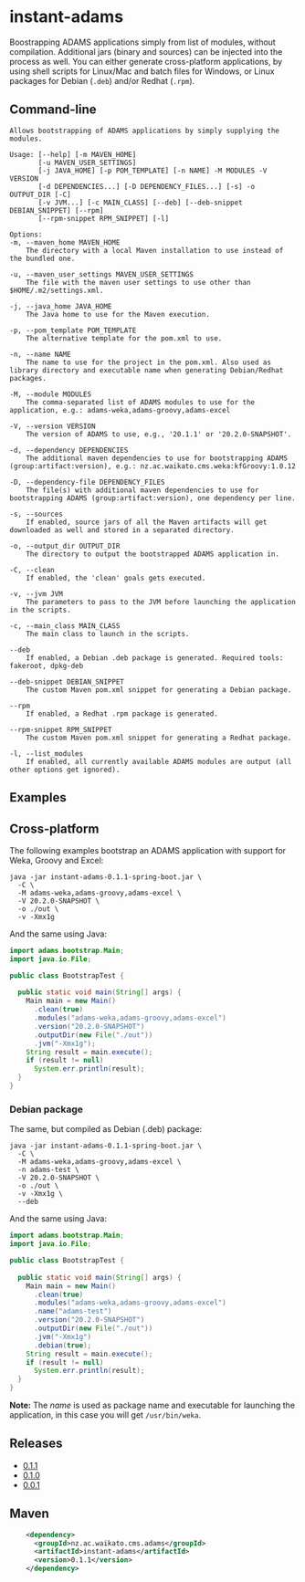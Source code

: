 # instant-adams
Boostrapping ADAMS applications simply from list of modules, without compilation.
Additional jars (binary and sources) can be injected into the process as well.
You can either generate cross-platform applications, by using shell scripts for 
Linux/Mac and batch files for Windows, or Linux packages for Debian (`.deb`) 
and/or Redhat (`.rpm`).

## Command-line

```commandline
Allows bootstrapping of ADAMS applications by simply supplying the modules.

Usage: [--help] [-m MAVEN_HOME]
       [-u MAVEN_USER_SETTINGS]
       [-j JAVA_HOME] [-p POM_TEMPLATE] [-n NAME] -M MODULES -V VERSION
       [-d DEPENDENCIES...] [-D DEPENDENCY_FILES...] [-s] -o OUTPUT_DIR [-C]
       [-v JVM...] [-c MAIN_CLASS] [--deb] [--deb-snippet DEBIAN_SNIPPET] [--rpm]
       [--rpm-snippet RPM_SNIPPET] [-l]

Options:
-m, --maven_home MAVEN_HOME
	The directory with a local Maven installation to use instead of the bundled one.

-u, --maven_user_settings MAVEN_USER_SETTINGS
	The file with the maven user settings to use other than $HOME/.m2/settings.xml.

-j, --java_home JAVA_HOME
	The Java home to use for the Maven execution.

-p, --pom_template POM_TEMPLATE
	The alternative template for the pom.xml to use.

-n, --name NAME
	The name to use for the project in the pom.xml. Also used as library directory and executable name when generating Debian/Redhat packages.

-M, --module MODULES
	The comma-separated list of ADAMS modules to use for the application, e.g.: adams-weka,adams-groovy,adams-excel

-V, --version VERSION
	The version of ADAMS to use, e.g., '20.1.1' or '20.2.0-SNAPSHOT'.

-d, --dependency DEPENDENCIES
	The additional maven dependencies to use for bootstrapping ADAMS (group:artifact:version), e.g.: nz.ac.waikato.cms.weka:kfGroovy:1.0.12

-D, --dependency-file DEPENDENCY_FILES
	The file(s) with additional maven dependencies to use for bootstrapping ADAMS (group:artifact:version), one dependency per line.

-s, --sources
	If enabled, source jars of all the Maven artifacts will get downloaded as well and stored in a separated directory.

-o, --output_dir OUTPUT_DIR
	The directory to output the bootstrapped ADAMS application in.

-C, --clean
	If enabled, the 'clean' goals gets executed.

-v, --jvm JVM
	The parameters to pass to the JVM before launching the application in the scripts.

-c, --main_class MAIN_CLASS
	The main class to launch in the scripts.

--deb
	If enabled, a Debian .deb package is generated. Required tools: fakeroot, dpkg-deb

--deb-snippet DEBIAN_SNIPPET
	The custom Maven pom.xml snippet for generating a Debian package.

--rpm
	If enabled, a Redhat .rpm package is generated.

--rpm-snippet RPM_SNIPPET
	The custom Maven pom.xml snippet for generating a Redhat package.

-l, --list_modules
	If enabled, all currently available ADAMS modules are output (all other options get ignored).
```


## Examples

## Cross-platform

The following examples bootstrap an ADAMS application with support for
Weka, Groovy and Excel:
 
```
java -jar instant-adams-0.1.1-spring-boot.jar \
  -C \
  -M adams-weka,adams-groovy,adams-excel \
  -V 20.2.0-SNAPSHOT \
  -o ./out \
  -v -Xmx1g
```

And the same using Java:

```java
import adams.bootstrap.Main;
import java.io.File;

public class BootstrapTest {
  
  public static void main(String[] args) {
    Main main = new Main()
      .clean(true)
      .modules("adams-weka,adams-groovy,adams-excel")
      .version("20.2.0-SNAPSHOT")
      .outputDir(new File("./out"))
      .jvm("-Xmx1g");
    String result = main.execute();
    if (result != null)
      System.err.println(result);
  }
} 
```

### Debian package

The same, but compiled as Debian (.deb) package:
 
```
java -jar instant-adams-0.1.1-spring-boot.jar \
  -C \
  -M adams-weka,adams-groovy,adams-excel \
  -n adams-test \
  -V 20.2.0-SNAPSHOT \
  -o ./out \
  -v -Xmx1g \
  --deb
```

And the same using Java:

```java
import adams.bootstrap.Main;
import java.io.File;

public class BootstrapTest {
  
  public static void main(String[] args) {
    Main main = new Main()
      .clean(true)
      .modules("adams-weka,adams-groovy,adams-excel")
      .name("adams-test")
      .version("20.2.0-SNAPSHOT")
      .outputDir(new File("./out"))
      .jvm("-Xmx1g")
      .debian(true);
    String result = main.execute();
    if (result != null)
      System.err.println(result);
  }
} 
```

**Note:** The *name* is used as package name and executable for launching the
application, in this case you will get `/usr/bin/weka`.


## Releases

* [0.1.1](https://github.com/waikato-datamining/instant-adams/releases/download/instant-adams-0.1.1/instant-adams-0.1.1-spring-boot.jar)
* [0.1.0](https://github.com/waikato-datamining/instant-adams/releases/download/instant-adams-0.1.0/instant-adams-0.1.0-spring-boot.jar)
* [0.0.1](https://github.com/waikato-datamining/instant-adams/releases/download/instant-adams-0.0.1/instant-adams-0.0.1-spring-boot.jar)


## Maven

```xml
    <dependency>
      <groupId>nz.ac.waikato.cms.adams</groupId>
      <artifactId>instant-adams</artifactId>
      <version>0.1.1</version>
    </dependency>
```
